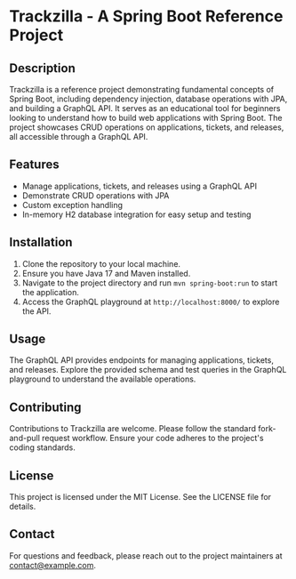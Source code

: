 # Trackzilla - A Spring Boot Reference Project

## Description
Trackzilla is a reference project demonstrating fundamental concepts of Spring Boot, including dependency injection, database operations with JPA, and building a GraphQL API. It serves as an educational tool for beginners looking to understand how to build web applications with Spring Boot. The project showcases CRUD operations on applications, tickets, and releases, all accessible through a GraphQL API.

## Features
- Manage applications, tickets, and releases using a GraphQL API
- Demonstrate CRUD operations with JPA
- Custom exception handling
- In-memory H2 database integration for easy setup and testing

## Installation
1. Clone the repository to your local machine.
2. Ensure you have Java 17 and Maven installed.
3. Navigate to the project directory and run `mvn spring-boot:run` to start the application.
4. Access the GraphQL playground at `http://localhost:8000/` to explore the API.

## Usage
The GraphQL API provides endpoints for managing applications, tickets, and releases. Explore the provided schema and test queries in the GraphQL playground to understand the available operations.

## Contributing
Contributions to Trackzilla are welcome. Please follow the standard fork-and-pull request workflow. Ensure your code adheres to the project's coding standards.

## License
This project is licensed under the MIT License. See the LICENSE file for details.

## Contact
For questions and feedback, please reach out to the project maintainers at contact@example.com.
